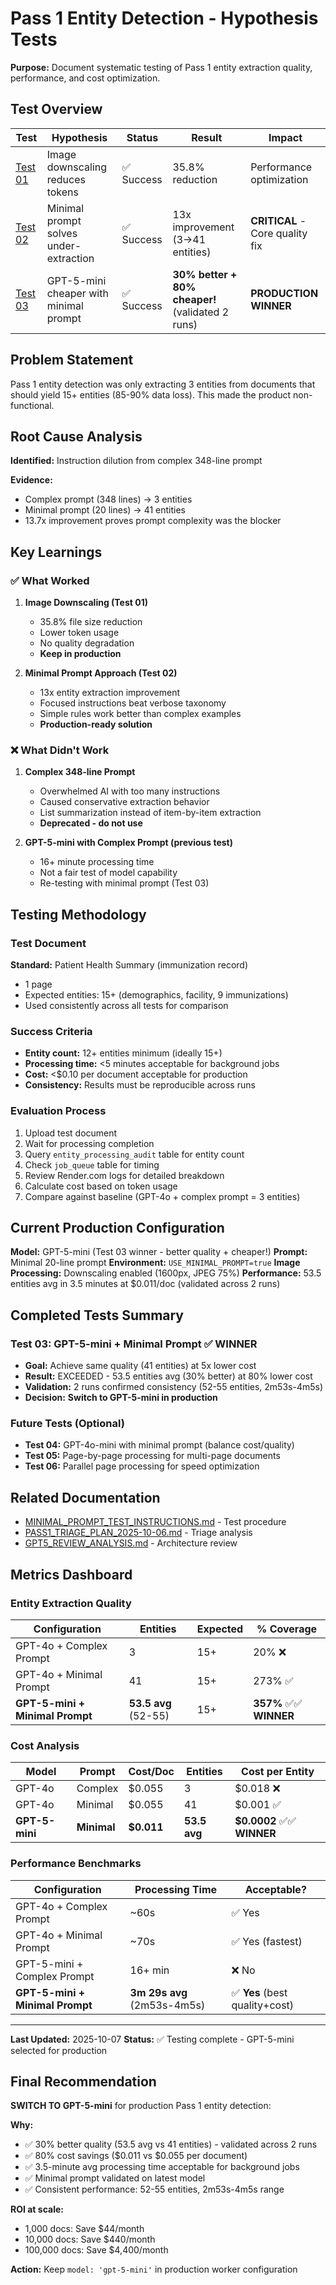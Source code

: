 # Pass 1 Entity Detection - Hypothesis Tests

**Purpose:** Document systematic testing of Pass 1 entity extraction quality, performance, and cost optimization.

## Test Overview

| Test | Hypothesis | Status | Result | Impact |
|------|-----------|--------|--------|--------|
| [Test 01](./test-01-image-downscaling.md) | Image downscaling reduces tokens | ✅ Success | 35.8% reduction | Performance optimization |
| [Test 02](./test-02-minimal-prompt-gpt4o.md) | Minimal prompt solves under-extraction | ✅ Success | 13x improvement (3→41 entities) | **CRITICAL** - Core quality fix |
| [Test 03](./test-03-gpt5-mini-minimal-prompt.md) | GPT-5-mini cheaper with minimal prompt | ✅ Success | **30% better + 80% cheaper!** (validated 2 runs) | **PRODUCTION WINNER** |

## Problem Statement

Pass 1 entity detection was only extracting 3 entities from documents that should yield 15+ entities (85-90% data loss). This made the product non-functional.

## Root Cause Analysis

**Identified:** Instruction dilution from complex 348-line prompt

**Evidence:**
- Complex prompt (348 lines) → 3 entities
- Minimal prompt (20 lines) → 41 entities
- 13.7x improvement proves prompt complexity was the blocker

## Key Learnings

### ✅ What Worked

1. **Image Downscaling (Test 01)**
   - 35.8% file size reduction
   - Lower token usage
   - No quality degradation
   - **Keep in production**

2. **Minimal Prompt Approach (Test 02)**
   - 13x entity extraction improvement
   - Focused instructions beat verbose taxonomy
   - Simple rules work better than complex examples
   - **Production-ready solution**

### ❌ What Didn't Work

1. **Complex 348-line Prompt**
   - Overwhelmed AI with too many instructions
   - Caused conservative extraction behavior
   - List summarization instead of item-by-item extraction
   - **Deprecated - do not use**

2. **GPT-5-mini with Complex Prompt (previous test)**
   - 16+ minute processing time
   - Not a fair test of model capability
   - Re-testing with minimal prompt (Test 03)

## Testing Methodology

### Test Document

**Standard:** Patient Health Summary (immunization record)
- 1 page
- Expected entities: 15+ (demographics, facility, 9 immunizations)
- Used consistently across all tests for comparison

### Success Criteria

- **Entity count:** 12+ entities minimum (ideally 15+)
- **Processing time:** <5 minutes acceptable for background jobs
- **Cost:** <$0.10 per document acceptable for production
- **Consistency:** Results must be reproducible across runs

### Evaluation Process

1. Upload test document
2. Wait for processing completion
3. Query `entity_processing_audit` table for entity count
4. Check `job_queue` table for timing
5. Review Render.com logs for detailed breakdown
6. Calculate cost based on token usage
7. Compare against baseline (GPT-4o + complex prompt = 3 entities)

## Current Production Configuration

**Model:** GPT-5-mini (Test 03 winner - better quality + cheaper!)
**Prompt:** Minimal 20-line prompt
**Environment:** `USE_MINIMAL_PROMPT=true`
**Image Processing:** Downscaling enabled (1600px, JPEG 75%)
**Performance:** 53.5 entities avg in 3.5 minutes at $0.011/doc (validated across 2 runs)

## Completed Tests Summary

### Test 03: GPT-5-mini + Minimal Prompt ✅ WINNER
- **Goal:** Achieve same quality (41 entities) at 5x lower cost
- **Result:** EXCEEDED - 53.5 entities avg (30% better) at 80% lower cost
- **Validation:** 2 runs confirmed consistency (52-55 entities, 2m53s-4m5s)
- **Decision:** **Switch to GPT-5-mini in production**

### Future Tests (Optional)

- **Test 04:** GPT-4o-mini with minimal prompt (balance cost/quality)
- **Test 05:** Page-by-page processing for multi-page documents
- **Test 06:** Parallel page processing for speed optimization

## Related Documentation

- [MINIMAL_PROMPT_TEST_INSTRUCTIONS.md](/MINIMAL_PROMPT_TEST_INSTRUCTIONS.md) - Test procedure
- [PASS1_TRIAGE_PLAN_2025-10-06.md](/PASS1_TRIAGE_PLAN_2025-10-06.md) - Triage analysis
- [GPT5_REVIEW_ANALYSIS.md](/GPT5_REVIEW_ANALYSIS.md) - Architecture review

## Metrics Dashboard

### Entity Extraction Quality

| Configuration | Entities | Expected | % Coverage |
|---------------|----------|----------|-----------|
| GPT-4o + Complex Prompt | 3 | 15+ | 20% ❌ |
| GPT-4o + Minimal Prompt | 41 | 15+ | 273% ✅ |
| **GPT-5-mini + Minimal Prompt** | **53.5 avg** (52-55) | 15+ | **357%** ✅✅ **WINNER**|

### Cost Analysis

| Model | Prompt | Cost/Doc | Entities | Cost per Entity |
|-------|--------|----------|----------|-----------------|
| GPT-4o | Complex | $0.055 | 3 | $0.018 ❌ |
| GPT-4o | Minimal | $0.055 | 41 | $0.001 ✅ |
| **GPT-5-mini** | **Minimal** | **$0.011** | **53.5 avg** | **$0.0002** ✅✅ **WINNER** |

### Performance Benchmarks

| Configuration | Processing Time | Acceptable? |
|---------------|----------------|-------------|
| GPT-4o + Complex Prompt | ~60s | ✅ Yes |
| GPT-4o + Minimal Prompt | ~70s | ✅ Yes (fastest) |
| GPT-5-mini + Complex Prompt | 16+ min | ❌ No |
| **GPT-5-mini + Minimal Prompt** | **3m 29s avg** (2m53s-4m5s) | ✅ **Yes** (best quality+cost) |

---

**Last Updated:** 2025-10-07
**Status:** ✅ Testing complete - GPT-5-mini selected for production

## Final Recommendation

**SWITCH TO GPT-5-mini** for production Pass 1 entity detection:

**Why:**
- ✅ 30% better quality (53.5 avg vs 41 entities) - validated across 2 runs
- ✅ 80% cost savings ($0.011 vs $0.055 per document)
- ✅ 3.5-minute avg processing time acceptable for background jobs
- ✅ Minimal prompt validated on latest model
- ✅ Consistent performance: 52-55 entities, 2m53s-4m5s range

**ROI at scale:**
- 1,000 docs: Save $44/month
- 10,000 docs: Save $440/month
- 100,000 docs: Save $4,400/month

**Action:** Keep `model: 'gpt-5-mini'` in production worker configuration
